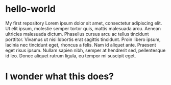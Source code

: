 # hello-world
My first repository
Lorem ipsum dolor sit amet, consectetur adipiscing elit. Ut elit ipsum, molestie semper tortor quis, mattis malesuada arcu. Aenean ultricies malesuada dictum. Phasellus cursus arcu ac tellus tincidunt porttitor. Vivamus ut nisi lobortis erat sagittis tincidunt. Proin libero ipsum, lacinia nec tincidunt eget, rhoncus a felis. Nam id aliquet ante. Praesent eget risus ipsum. Nullam sapien nibh, semper at hendrerit sed, pellentesque id leo. Donec aliquet rutrum ligula, eu tempor mi suscipit eget. 
# I wonder what this does?
